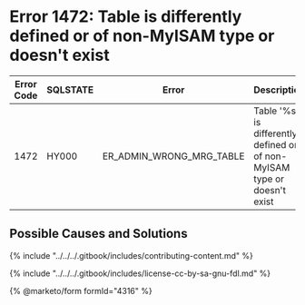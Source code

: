 # Error 1472: Table is differently defined or of non-MyISAM type or doesn't exist

| Error Code | SQLSTATE | Error                        | Description                                                              |
| ---------- | -------- | ---------------------------- | ------------------------------------------------------------------------ |
| 1472       | HY000    | ER\_ADMIN\_WRONG\_MRG\_TABLE | Table '%s' is differently defined or of non-MyISAM type or doesn't exist |

## Possible Causes and Solutions

{% include "../../../.gitbook/includes/contributing-content.md" %}

{% include "../../../.gitbook/includes/license-cc-by-sa-gnu-fdl.md" %}

<!-- This page is licensed: CC BY-SA / Gnu FDL -->

{% @marketo/form formId="4316" %}
